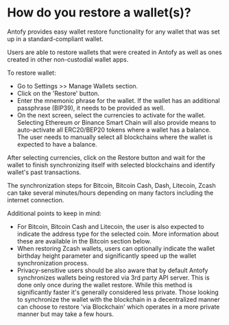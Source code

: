 # How do you restore a wallet(s)?

Antofy provides easy wallet restore functionality for any wallet that was set up in a standard-compliant wallet.

Users are able to restore wallets that were created in Antofy as well as ones created in other non-custodial wallet apps.

To restore wallet:

- Go to Settings >> Manage Wallets section.
- Click on the 'Restore' button.
- Enter the mnemonic phrase for the wallet. If the wallet has an additional passphrase (BIP39), it needs to be provided as well.
- On the next screen, select the currencies to activate for the wallet. Selecting Ethereum or Binance Smart Chain will also provide means to auto-activate all ERC20/BEP20 tokens where a wallet has a balance. The user needs to manually select all blockchains where the wallet is expected to have a balance.

After selecting currencies, click on the Restore button and wait for the wallet to finish synchronizing itself with selected blockchains and identify wallet's past transactions.

The synchronization steps for Bitcoin, Bitcoin Cash, Dash, Litecoin, Zcash can take several minutes/hours depending on many factors including the internet connection.

Additional points to keep in mind:

- For Bitcoin, Bitcoin Cash and Litecoin, the user is also expected to indicate the address type for the selected coin. More information about these are available in the Bitcoin section below.
- When restoring Zcash wallets, users can optionally indicate the wallet birthday height parameter and significantly speed up the wallet synchronization process.
- Privacy-sensitive users should be also aware that by default Antofy synchronizes wallets being restored via 3rd party API server. This is done only once during the wallet restore. While this method is significantly faster it's generally considered less private. Those looking to synchronize the wallet with the blockchain in a decentralized manner can choose to restore 'via Blockchain' which operates in a more private manner but may take a few hours.


